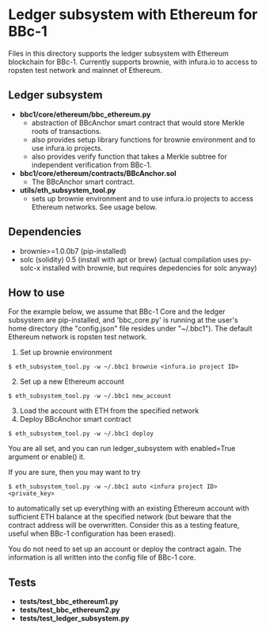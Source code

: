 Ledger subsystem with Ethereum for BBc-1
===
Files in this directory supports the ledger subsystem with Ethereum blockchain for BBc-1.
Currently supports brownie, with infura.io to access to ropsten test network and mainnet of Ethereum.

## Ledger subsystem
* **bbc1/core/ethereum/bbc_ethereum.py**
  * abstraction of BBcAnchor smart contract that would store Merkle roots of transactions.
  * also provides setup library functions for brownie environment and to use infura.io projects.
  * also provides verify function that takes a Merkle subtree for independent verification from BBc-1.
* **bbc1/core/ethereum/contracts/BBcAnchor.sol**
  * The BBcAnchor smart contract.
* **utils/eth_subsystem_tool.py**
  * sets up brownie environment and to use infura.io projects to access Ethereum networks. See usage below.

## Dependencies
* brownie>=1.0.0b7 (pip-installed)
* solc (solidity) 0.5 (install with apt or brew) (actual compilation uses py-solc-x installed with brownie, but requires depedencies for solc anyway)

## How to use
For the example below, we assume that BBc-1 Core and the ledger subsystem are pip-installed, and 'bbc_core.py' is running at the user's home directory (the "config.json" file resides under "~/.bbc1"). The default Ethereum network is ropsten test network.

1. Set up brownie environment
```
$ eth_subsystem_tool.py -w ~/.bbc1 brownie <infura.io project ID>
```
2. Set up a new Ethereum account
```
$ eth_subsystem_tool.py -w ~/.bbc1 new_account
```
3. Load the account with ETH from the specified network
4. Deploy BBcAnchor smart contract
```
$ eth_subsystem_tool.py -w ~/.bbc1 deploy
```

You are all set, and you can run ledger_subsystem with enabled=True argument or enable() it.

If you are sure, then you may want to try
```
$ eth_subsystem_tool.py -w ~/.bbc1 auto <infura project ID> <private_key>
```
to automatically set up everything with an existing Ethereum account with sufficient ETH balance at the specified network (but beware that the contract address will be overwritten. Consider this as a testing feature, useful when BBc-1 configuration has been erased).

You do not need to set up an account or deploy the contract again.
The information is all written into the config file of BBc-1 core.

## Tests
* **tests/test_bbc_ethereum1.py**
* **tests/test_bbc_ethereum2.py**
* **tests/test_ledger_subsystem.py**

